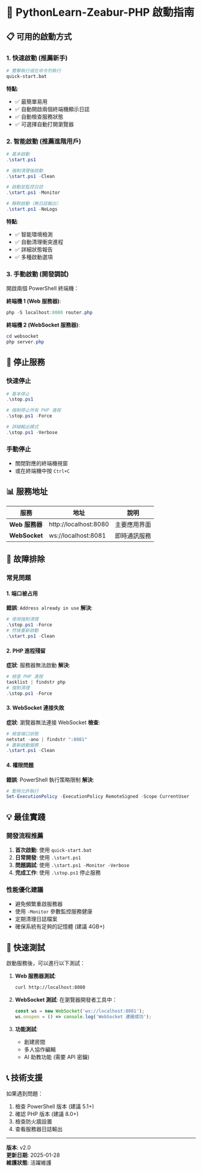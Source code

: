 # 🚀 PythonLearn-Zeabur-PHP 啟動指南

## 📋 可用的啟動方式

### 1. **快速啟動** (推薦新手)
```bash
# 雙擊執行或在命令列執行
quick-start.bat
```
**特點**:
- ✅ 最簡單易用
- ✅ 自動開啟兩個終端機顯示日誌
- ✅ 自動檢查服務狀態
- ✅ 可選擇自動打開瀏覽器

### 2. **智能啟動** (推薦進階用戶)
```powershell
# 基本啟動
.\start.ps1

# 強制清理後啟動
.\start.ps1 -Clean

# 啟動並監控日誌
.\start.ps1 -Monitor

# 靜默啟動（無日誌輸出）
.\start.ps1 -NoLogs
```
**特點**:
- ✅ 智能環境檢測
- ✅ 自動清理衝突進程
- ✅ 詳細狀態報告
- ✅ 多種啟動選項

### 3. **手動啟動** (開發調試)
開啟兩個 PowerShell 終端機：

**終端機 1 (Web 服務器)**:
```powershell
php -S localhost:8080 router.php
```

**終端機 2 (WebSocket 服務器)**:
```powershell
cd websocket
php server.php
```

## 🛑 停止服務

### 快速停止
```powershell
# 基本停止
.\stop.ps1

# 強制停止所有 PHP 進程
.\stop.ps1 -Force

# 詳細輸出模式
.\stop.ps1 -Verbose
```

### 手動停止
- 關閉對應的終端機視窗
- 或在終端機中按 `Ctrl+C`

## 📊 服務地址

| 服務 | 地址 | 說明 |
|------|------|------|
| **Web 服務器** | http://localhost:8080 | 主要應用界面 |
| **WebSocket** | ws://localhost:8081 | 即時通訊服務 |

## 🔧 故障排除

### 常見問題

#### 1. 端口被占用
**錯誤**: `Address already in use`
**解決**: 
```powershell
# 使用強制清理
.\stop.ps1 -Force
# 然後重新啟動
.\start.ps1 -Clean
```

#### 2. PHP 進程殘留
**症狀**: 服務器無法啟動
**解決**:
```powershell
# 檢查 PHP 進程
tasklist | findstr php
# 強制清理
.\stop.ps1 -Force
```

#### 3. WebSocket 連接失敗
**症狀**: 瀏覽器無法連接 WebSocket
**檢查**:
```powershell
# 檢查端口狀態
netstat -ano | findstr ":8081"
# 重新啟動服務
.\start.ps1 -Clean
```

#### 4. 權限問題
**錯誤**: PowerShell 執行策略限制
**解決**:
```powershell
# 暫時允許執行
Set-ExecutionPolicy -ExecutionPolicy RemoteSigned -Scope CurrentUser
```

## 💡 最佳實踐

### 開發流程推薦
1. **首次啟動**: 使用 `quick-start.bat`
2. **日常開發**: 使用 `.\start.ps1`
3. **問題調試**: 使用 `.\start.ps1 -Monitor -Verbose`
4. **完成工作**: 使用 `.\stop.ps1` 停止服務

### 性能優化建議
- 避免頻繁重啟服務器
- 使用 `-Monitor` 參數監控服務健康
- 定期清理日誌檔案
- 確保系統有足夠的記憶體 (建議 4GB+)

## 🎯 快速測試

啟動服務後，可以進行以下測試：

1. **Web 服務器測試**:
   ```bash
   curl http://localhost:8080
   ```

2. **WebSocket 測試**:
   在瀏覽器開發者工具中：
   ```javascript
   const ws = new WebSocket('ws://localhost:8081');
   ws.onopen = () => console.log('WebSocket 連接成功');
   ```

3. **功能測試**:
   - 創建房間
   - 多人協作編輯
   - AI 助教功能 (需要 API 密鑰)

## 📞 技術支援

如果遇到問題：
1. 檢查 PowerShell 版本 (建議 5.1+)
2. 確認 PHP 版本 (建議 8.0+)
3. 檢查防火牆設置
4. 查看服務器日誌輸出

---
**版本**: v2.0  
**更新日期**: 2025-01-28  
**維護狀態**: 活躍維護 